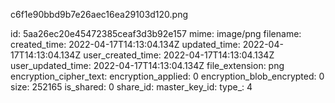c6f1e90bbd9b7e26aec16ea29103d120.png

id: 5aa26ec20e45472385ceaf3d3b92e157
mime: image/png
filename: 
created_time: 2022-04-17T14:13:04.134Z
updated_time: 2022-04-17T14:13:04.134Z
user_created_time: 2022-04-17T14:13:04.134Z
user_updated_time: 2022-04-17T14:13:04.134Z
file_extension: png
encryption_cipher_text: 
encryption_applied: 0
encryption_blob_encrypted: 0
size: 252165
is_shared: 0
share_id: 
master_key_id: 
type_: 4